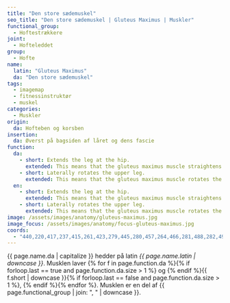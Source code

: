 ```yaml
---
title: "Den store sædemuskel"
seo_title: "Den store sædemuskel | Gluteus Maximus | Muskler"
functional_group:
  - Hoftestrækkere
joint:
  - Hofteleddet
group:
  - Hofte
name:
  latin: "Gluteus Maximus"
  da: "Den store sædemuskel"
tags:
  - imagemap
  - fitnessinstruktør
  - muskel
categories:
  - Muskler
origin:
  da: Hofteben og korsben
insertion:
  da: Øverst på bagsiden af låret og dens fascie
function:
  da:
    - short: Extends the leg at the hip.
      extended: This means that the gluteus maximus muscle straightens the hip joint such that there is an increase in the angle between the upper leg and the torso.
    - short: Laterally rotates the upper leg.
      extended: This means that the gluteus maximus muscle rotates the upper leg outward around the axis of the bone (i.e. it rotates the upper leg away from the vertical midline of the body).
  en:
    - short: Extends the leg at the hip.
      extended: This means that the gluteus maximus muscle straightens the hip joint such that there is an increase in the angle between the upper leg and the torso.
    - short: Laterally rotates the upper leg.
      extended: This means that the gluteus maximus muscle rotates the upper leg outward around the axis of the bone (i.e. it rotates the upper leg away from the vertical midline of the body).
image: /assets/images/anatomy/gluteus-maximus.jpg
image_focus: /assets/images/anatomy/focus-gluteus-maximus.jpg
coords:
  - "440,220,417,237,415,261,423,279,445,280,457,264,466,281,488,282,497,265,494,237,474,220,457,241"
---
```


{{ page.name.da | capitalize }} hedder på latin *{{ page.name.latin | downcase }}*. Musklen laver {% for f in page.function.da %}{% if forloop.last == true and page.function.da.size > 1 %} og {% endif %}{{ f.short | downcase  }}{% if forloop.last == false and page.function.da.size > 1 %}, {% endif %}{% endfor %}. Musklen er en del af {{ page.functional_group | join: ", " | downcase }}.
